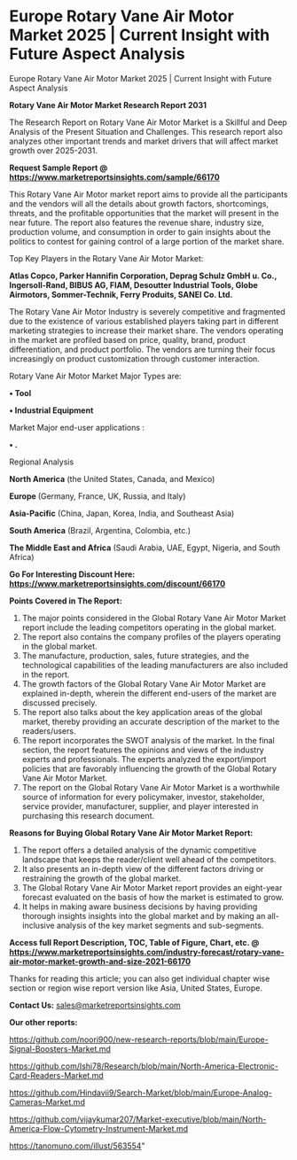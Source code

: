 # Europe Rotary Vane Air Motor Market 2025 | Current Insight with Future Aspect Analysis
Europe Rotary Vane Air Motor Market 2025 | Current Insight with Future Aspect Analysis

<strong>Rotary Vane Air Motor Market Research Report 2031</strong>

The Research Report on Rotary Vane Air Motor Market is a Skillful and Deep Analysis of the Present Situation and Challenges. This research report also analyzes other important trends and market drivers that will affect market growth over 2025-2031.

<strong>Request Sample Report @ <a href=https://www.marketreportsinsights.com/sample/66170>https://www.marketreportsinsights.com/sample/66170</a></strong>

This Rotary Vane Air Motor market report aims to provide all the participants and the vendors will all the details about growth factors, shortcomings, threats, and the profitable opportunities that the market will present in the near future. The report also features the revenue share, industry size, production volume, and consumption in order to gain insights about the politics to contest for gaining control of a large portion of the market share.

Top Key Players in the Rotary Vane Air Motor Market:

<strong>Atlas Copco, Parker Hannifin Corporation, Deprag Schulz GmbH u. Co., Ingersoll-Rand, BIBUS AG, FIAM, Desoutter Industrial Tools, Globe Airmotors, Sommer-Technik, Ferry Produits, SANEI Co. Ltd.</strong>

The Rotary Vane Air Motor Industry is severely competitive and fragmented due to the existence of various established players taking part in different marketing strategies to increase their market share. The vendors operating in the market are profiled based on price, quality, brand, product differentiation, and product portfolio. The vendors are turning their focus increasingly on product customization through customer interaction.

Rotary Vane Air Motor Market Major Types are:

<strong>• Tool

• Industrial Equipment</strong>

Market Major end-user applications :

<strong>• .</strong>

Regional Analysis

</u><strong><b>North America</b></strong> (the United States, Canada, and Mexico)

<strong><b>Europe </b></strong>(Germany, France, UK, Russia, and Italy)

<strong><b>Asia-Pacific</b></strong> (China, Japan, Korea, India, and Southeast Asia)

<strong><b>South America</b></strong> (Brazil, Argentina, Colombia, etc.)

<strong><b>The Middle East and Africa</b></strong> (Saudi Arabia, UAE, Egypt, Nigeria, and South Africa)

<strong>Go For Interesting Discount Here: <a href=https://www.marketreportsinsights.com/discount/66170>https://www.marketreportsinsights.com/discount/66170</a></strong>

<strong>Points Covered in The Report:</strong>
<ol>
  <li>The major points considered in the Global Rotary Vane Air Motor Market report include the leading competitors operating in the global market.</li>
  <li>The report also contains the company profiles of the players operating in the global market.</li>
  <li>The manufacture, production, sales, future strategies, and the technological capabilities of the leading manufacturers are also included in the report.</li>
  <li>The growth factors of the Global Rotary Vane Air Motor Market are explained in-depth, wherein the different end-users of the market are discussed precisely.</li>
  <li>The report also talks about the key application areas of the global market, thereby providing an accurate description of the market to the readers/users.</li>
  <li>The report incorporates the SWOT analysis of the market. In the final section, the report features the opinions and views of the industry experts and professionals. The experts analyzed the export/import policies that are favorably influencing the growth of the Global Rotary Vane Air Motor Market.</li>
  <li>The report on the Global Rotary Vane Air Motor Market is a worthwhile source of information for every policymaker, investor, stakeholder, service provider, manufacturer, supplier, and player interested in purchasing this research document.</li>
</ol>
<strong>Reasons for Buying Global Rotary Vane Air Motor Market Report:</strong>

<ol>
  <li>The report offers a detailed analysis of the dynamic competitive landscape that keeps the reader/client well ahead of the competitors.</li>
  <li>It also presents an in-depth view of the different factors driving or restraining the growth of the global market.</li>
  <li>The Global Rotary Vane Air Motor Market report provides an eight-year forecast evaluated on the basis of how the market is estimated to grow.</li>
  <li>It helps in making aware business decisions by having providing thorough insights insights into the global market and by making an all-inclusive analysis of the key market segments and sub-segments.</li>
</ol>
<strong>Access full Report Description, TOC, Table of Figure, Chart, etc. @ <a href=https://www.marketreportsinsights.com/industry-forecast/rotary-vane-air-motor-market-growth-and-size-2021-66170>https://www.marketreportsinsights.com/industry-forecast/rotary-vane-air-motor-market-growth-and-size-2021-66170</a></strong>


Thanks for reading this article; you can also get individual chapter wise section or region wise report version like Asia, United States, Europe.

<strong>Contact Us:</strong>
sales@marketreportsinsights.com

<strong>Our other reports:</strong>

<a href=https://github.com/noori900/new-research-reports/blob/main/Europe-Signal-Boosters-Market.md>https://github.com/noori900/new-research-reports/blob/main/Europe-Signal-Boosters-Market.md</a>

<a href=https://github.com/Ishi78/Research/blob/main/North-America-Electronic-Card-Readers-Market.md>https://github.com/Ishi78/Research/blob/main/North-America-Electronic-Card-Readers-Market.md</a>

<a href=https://github.com/Hindavii9/Search-Market/blob/main/Europe-Analog-Cameras-Market.md>https://github.com/Hindavii9/Search-Market/blob/main/Europe-Analog-Cameras-Market.md</a>

<a href=https://github.com/vijaykumar207/Market-executive/blob/main/North-America-Flow-Cytometry-Instrument-Market.md>https://github.com/vijaykumar207/Market-executive/blob/main/North-America-Flow-Cytometry-Instrument-Market.md</a>

<a href=https://tanomuno.com/illust/563554>https://tanomuno.com/illust/563554</a>"
